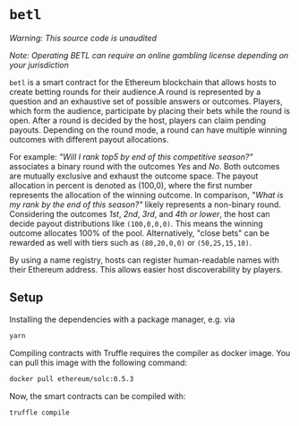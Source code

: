 # `betl`

_Warning: This source code is unaudited_

_Note: Operating BETL can require an online gambling license depending on your jurisdiction_

`betl` is a smart contract for the Ethereum blockchain that allows hosts to create betting rounds for their audience.A round is represented by a question and an exhaustive set of possible answers or outcomes. Players, which form the audience, participate by placing their bets while the round is open. After a round is decided by the host, players can claim pending payouts. Depending on the round mode, a round can have multiple winning outcomes with different payout allocations.

For example: _"Will I rank top5 by end of this competitive season?"_ associates a binary round with the outcomes _Yes_ and _No_. Both outcomes are mutually exclusive and exhaust the outcome space. The payout allocation in percent is denoted as (100,0), where the first number represents the allocation of the winning outcome. In comparison, _"What is my rank by the end of this season?"_ likely represents a non-binary round. Considering the outcomes _1st_, _2nd_, _3rd_, and _4th or lower_, the host can decide payout distributions like `(100,0,0,0)`. This means the winning outcome allocates 100% of the pool. Alternatively, "close bets" can be rewarded as well with tiers such as `(80,20,0,0)` or `(50,25,15,10)`.

By using a name registry, hosts can register human-readable names with their Ethereum address. This allows easier host discoverability by players.

## Setup

Installing the dependencies with a package manager, e.g. via

```sh
yarn
```

Compiling contracts with Truffle requires the compiler as docker image. You can pull this image with the following command:

```sh
docker pull ethereum/solc:0.5.3
```

Now, the smart contracts can be compiled with:

```sh
truffle compile
```
